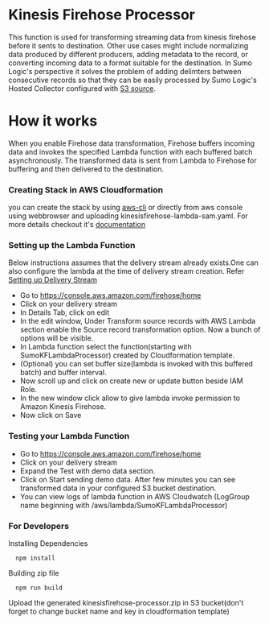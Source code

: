 # Kinesis Firehose Processor
This function is used for transforming streaming data from kinesis firehose before it sents to destination.
Other use cases might include normalizing data produced by different producers, adding metadata to the record, or converting incoming data to a format suitable for the destination. In Sumo Logic's perspective it solves the problem of adding delimters between consecutive records so that they can be easily processed by Sumo Logic's Hosted Collector configured with [S3 source](https://help.sumologic.com/Send-Data/Sources/02Sources-for-Hosted-Collectors/Amazon_Web_Services/AWS_S3_Source).

# How it works
When you enable Firehose data transformation, Firehose buffers incoming data and invokes the specified Lambda function with each buffered batch asynchronously. The transformed data is sent from Lambda to Firehose for buffering and then delivered to the destination.

### Creating Stack in AWS Cloudformation
you can create the stack by using [aws-cli](https://docs.aws.amazon.com/AWSCloudFormation/latest/UserGuide/using-cfn-cli-creating-stack.html) or directly from aws console using webbrowser and uploading kinesisfirehose-lambda-sam.yaml. For more details checkout it's [documentation](https://help.sumologic.com/?cid=39393)

### Setting up the Lambda Function
Below instructions assumes that the delivery stream already exists.One can also configure the lambda at the time of delivery stream creation. Refer [Setting up Delivery Stream](https://docs.aws.amazon.com/firehose/latest/dev/basic-create.html)
* Go to https://console.aws.amazon.com/firehose/home
* Click on your delivery stream
* In Details Tab, click on edit
* In the edit window, Under Transform source records with AWS Lambda section enable the Source record transformation option. Now a bunch of options will be visible.
* In Lambda function select the function(starting with SumoKFLambdaProcessor) created by Cloudformation template.
* (Optional) you can set buffer size(lambda is invoked with this buffered batch) and buffer interval.
* Now scroll up and click on create new or update button beside IAM Role.
* In the new window click allow to give lambda invoke permission to Amazon Kinesis Firehose.
* Now click on Save

### Testing your Lambda Function
* Go to https://console.aws.amazon.com/firehose/home
* Click on your delivery stream
* Expand the Test with demo data section.
* Click on Start sending demo data. After few minutes you can see transformed data in your configured S3 bucket destination.
* You can view logs of lambda function in AWS Cloudwatch (LogGroup name beginning with /aws/lambda/SumoKFLambdaProcessor)

### For Developers

Installing Dependencies
```
  npm install
```

Building zip file
```
  npm run build
```
Upload the generated kinesisfirehose-processor.zip in S3 bucket(don't forget to change bucket name and key in cloudformation template)

